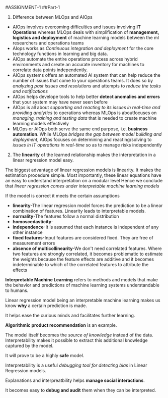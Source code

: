 #ASSIGNMENT-1
##Part-1
1.	Difference between MLOps and AIOps

- AIOps involves overcoming difficulties and issues involving **IT Operations** whereas MLOps deals with simplification of **management, logistics and deployment** of machine learning models between the ml researchers and operations teams
- AIops works as *Continuous integration and deployment* for the core technology functions in learning and big data.
- AIOps automate the entire operations process across hybrid environments and create an accurate inventory for machines to correlate data points independently.  
- AIOps systems offers an automated AI system that can help reduce the number of issues that come to your operations teams. It does so by *analyzing past issues and resolutions* and attempts to *reduce the tasks and notifications*
- AIOps helps develope tools to help better **detect anomalies and errors** that your system may have never seen before
- AIOps is all about *supporting and reacting to its issues in real-time and providing analytics* to operations whereas MLOps is aboutfocuses on *managing, training and testing data* that is needed to create machine learning models effectively
- MLOps or AIOps both serve the same end purpose, i.e. **business automation**. While MLOps *bridges the gap between model building and deployment*, AIOps focuses on determining and reacting/solving to *issues in IT operations in real-time* so as to manage risks independently 

2.	The **linearity** of the learned relationship makes the interpretation in a linear regression model easy.

The biggest advantage of linear regression models is linearity. It makes the estimation procedure simple. Most importantly, these linear equations have an easy to understand interpretation on a modular level
Hence we conclude that *linear regression comes under interpretable machine learning models*

If the model is correct it meets the certain assumptions
- **linearity**-The linear regression model forces the prediction to be a linear combination of features. Linearity leads to interpretable models. 
- **normality**-The features follow a normal distribution
- **homoscedasticity**-
- **independence**-It is assumed that each instance is independent of any other instance
- **fixed features**-Input features are considered fixed. They are free of measurement errors
- **absence of multicollinearity**-We don't need correlated features. Where two features are strongly correlated, it becomes problematic to estimate the weights because the feature effects are additive and it becomes indeterminable to which of the correlated features to attribute the effects

**Interpretable Machine Learning** refers to methods and models that make the behavior and predictions of machine learning systems understandable to humans.

Linear regression model being an interpretable machine learning makes us know **why** a certain prediction is made.

It helps ease the curious minds and facilitates further learning.

**Algorithmic product recommendation** is an example.

The model itself becomes the *source of knowledge* instead of the data. Interpretability makes it possible to extract this additional knowledge captured by the model.

It will prove to be a highly **safe** model.

Interpretability is a useful *debugging tool for detecting bias* in Linear Regression models.

Explanations and interpreatbility helps **manage social interactions**.

It becomes easy to  **debug and audit** them when they can be interpreted.

